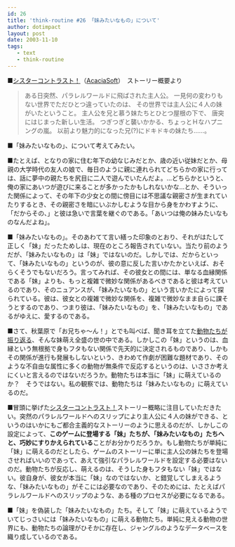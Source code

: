 ```yaml
---
id: 26
title: 'think-routine #26 「妹みたいなもの」について'
author: dotimpact
layout: post
date: 2003-11-10
tags:
   - text
   - think-routine
---
```


■[シスターコントラスト！][1]（[AcaciaSoft][2]）　ストーリー概要より 

> ある日突然、パラレルワールドに飛ばされた主人公。 
> 一見何の変わりもない世界でただひとつ違っていたのは、 
> その世界では主人公に４人の妹がいたということ。 
> 主人公を兄と慕う妹たちとひとつ屋根の下で、 
> 唐突にはじまった新しい生活。 
> つぎつぎと襲いかかる、ちょっとＨなハプニングの嵐。 
> 以前より魅力的になった兄(?)にドキドキの妹たち……。 

■「妹みたいなもの」、について考えてみたい。

■たとえば、となりの家に住む年下の幼なじみだとか、歳の近い従妹だとか、母親の大学時代の友人の娘で、毎日のように親に連れられてどちらかの家に行っては、話に夢中の親たちを尻目に二人で遊んでいたんだよ。…どちらかというと、俺の家にあいつが遊びに来ることが多かったかもしれないかな…とか、そういった関係によって、その年下の少女との間に傍目には不思議な親密さが生まれていたりするとき、その親密さを暗にいぶかしむような目から身をかわすように、「だからその、」と彼は急いで言葉を継ぐのである。「あいつは俺の妹みたいなものなんだよね」。 

■「妹みたいなもの」。そのあわてて言い繕った印象のとおり、それがはたして正しく「妹」だったためしは、現在のところ報告されていない。当たり前のようだが、「妹みたいなもの」は「妹」ではないのだ。しかしでは、だからといって、「妹みたいなもの」というのが、彼の意に反した言いかたかといえば、おそらくそうでもないだろう。言ってみれば、その彼女との間には、単なる血縁関係である「妹」よりも、もっと複雑で微妙な関係があるべきであると彼は考えているのであり、そのニュアンスが、「妹みたいなもの」という言いかたによって探られている。彼は、彼女との複雑で微妙な関係を、複雑で微妙なまま自らに課そうとするのであり、つまり彼は、「妹みたいなもの」を、「妹みたいなもの」であるがゆえに、愛するのである。 

■さて、秋葉原で「お兄ちゃ〜ん！」とでも叫べば、聞き耳を立てた[動物たちが振り返る][3]、そんな妹萌え全盛の世の中である。しかしこの「妹」というのは、血縁という無根拠で身もフタもない関係で先天的に決定されるものであり、しかもその関係が進行も発展もしないという、きわめて作劇が困難な題材であり、そのような不自由な属性に多くの動物が無条件で反応するというのは、いささか考えにくいと言えるのではないだろうか。動物たちは本当に「妹」に萌えているのか？　そうではない。私の観察では、動物たちは「妹みたいなもの」に萌えているのだ。 

■冒頭に挙げた[シスターコントラスト！][4]ストーリー概略に注目していただきたい。突然のパラレルワールドへのスリップにより主人公に４人の妹ができる、というのはいかにもご都合主義的なストーリーのように思えるのだが、しかしこの設定によって、**このゲームに登場する「妹」たちが、「妹みたいなもの」たちへと、巧妙にすりかえられている**ことがお分かりだろうか。もし動物たちが単純に「妹」に萌えるのだとしたら、ゲームのストーリーに単に主人公の妹たちを登場させればいいのであって、あえて強引なパラレルワールドを設定する必要はないのだ。動物たちが反応し、萌えるのは、そうした身もフタもない「妹」ではない。彼自身が、彼女が本当に「妹」なのではないか、と錯覚してしまえるような、「妹みたいなもの」がそこには必要なのであり、そのためには、たとえばパラレルワールドへのスリップのような、ある種のプロセスが必要になるである。 

■「妹」を偽装した「妹みたいなもの」たち。そして「妹」に萌えているようでいてじっさいには「妹みたいなもの」に萌える動物たち。単純に見える動物の世界にも、動物たちの論理がひそかに存在し、ジャングルのようなデータベースを織り成しているのである。

[1]:	https://web.archive.org/web/20040804175626/http://www.acaciasoft.jp/index.html
[2]:	https://web.archive.org/web/20040809004540/http://www.acaciasoft.jp/
[3]:	https://web.archive.org/web/20040813044618/http://www.geocities.co.jp/Playtown-King/4566/textking/textking2000/kowai.html
[4]:	https://web.archive.org/web/20040804175626/http://www.acaciasoft.jp/index.html